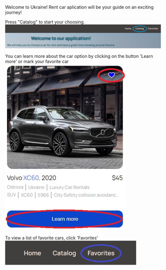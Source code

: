 Welcome to Ukraine!
Rent car aplication will be your guide on an exciting journey!

Press "Catalog" to start your choosing.
![](https://github.com/NadiaOl/rent-car-project/blob/main/catalog.jpg?raw=true)

You can learn more about the car option by clicking on the button 'Learn more' or mark your favorite car
![](https://github.com/NadiaOl/rent-car-project/blob/main/LM.jpg?raw=true)

To view a list of favorite cars, click 'Favorites'
![](https://github.com/NadiaOl/rent-car-project/blob/main/favorite.jpg?raw=true)